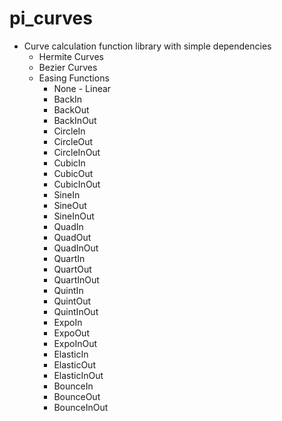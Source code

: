 # pi_curves

* Curve calculation function library with simple dependencies
  * Hermite Curves
  * Bezier Curves
  * Easing Functions
    * None - Linear        
    * BackIn      
    * BackOut     
    * BackInOut   
    * CircleIn    
    * CircleOut   
    * CircleInOut 
    * CubicIn     
    * CubicOut    
    * CubicInOut  
    * SineIn      
    * SineOut     
    * SineInOut   
    * QuadIn      
    * QuadOut     
    * QuadInOut   
    * QuartIn     
    * QuartOut    
    * QuartInOut  
    * QuintIn     
    * QuintOut    
    * QuintInOut  
    * ExpoIn      
    * ExpoOut     
    * ExpoInOut   
    * ElasticIn   
    * ElasticOut  
    * ElasticInOut
    * BounceIn    
    * BounceOut   
    * BounceInOut 